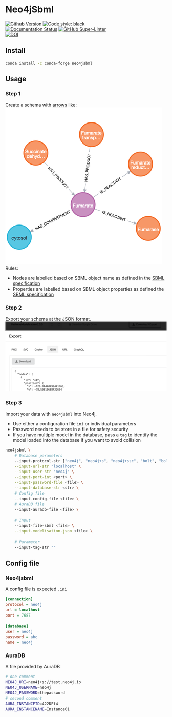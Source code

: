# Neo4jSbml

[![Github Version](https://img.shields.io/github/v/release/brsynth/neo4jsbml?display_name=tag&sort=semver)](version) [![Code style: black](https://img.shields.io/badge/code%20style-black-000000.svg)](https://github.com/psf/black)  
[![Documentation Status](https://readthedocs.org/projects/neo4jsbml/badge/?version=latest)](https://neo4jsbml.readthedocs.io/en/latest/?badge=latest) [![GitHub Super-Linter](https://github.com/brsynth/neo4jsbml/workflows/Tests/badge.svg)](https://github.com/marketplace/actions/super-linter)  
[![DOI](https://zenodo.org/badge/585859244.svg)](https://zenodo.org/badge/latestdoi/585859244)  

## Install

```sh
conda install -c conda-forge neo4jsbml
```

## Usage

### Step 1

Create a schema with [arrows](https://arrows.app) like:  
![schema](docs/_static/usage/PathwayModelisation-1.0.0.png "Schema SBML")  
Rules:
* Nodes are labelled based on SBML object name as defined in the [SBML specification](https://sbml.org)
* Properties are labelled based on SBML object properties as defined the [SBML specification](https://sbml.org)

### Step 2

Export your schema at the JSON format.  
![schema](docs/_static/usage/arrows.dwl.png "Download JSON")

### Step 3

Import your data with `neo4jsbml` into Neo4j.  
* Use either a configuration file `ini` or individual parameters
* Password needs to be store in a file for safety security
* If you have multiple model in the database, pass a `tag` to identify the model loaded into the database if you want to avoid collision

```sh
neo4jsbml \
    # Database parameters
    --input-protocol-str ["neo4j", "neo4j+s", "neo4j+ssc", "bolt", "bolt+s", "bolt+ssc"] \
    --input-url-str "localhost" \
    --input-user-str "neo4j" \
    --input-port-int <port> \
    --input-password-file <file> \
    --input-database-str <str> \
    # Config file
    --input-config-file <file> \
    # AuraDB file
    --input-auradb-file <file> \

    # Input
    --input-file-sbml <file> \
    --input-modelisation-json <file> \

    # Parameter
    --input-tag-str ""
```

## Config file

### Neo4jsbml

A config file is expected `.ini`
```ini
[connection]
protocol = neo4j
url = localhost
port = 7687

[database]
user = neo4j
password = abc
name = neo4j
```

### AuraDB

A file provided by AuraDB
```bash
# one comment
NEO4J_URI=neo4j+s://test.neo4j.io
NEO4J_USERNAME=neo4j
NEO4J_PASSWORD=thepassword
# second comment
AURA_INSTANCEID=422DEf4
AURA_INSTANCENAME=Instance01
```
